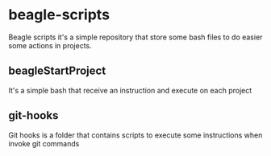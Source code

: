 # beagle-scripts
Beagle scripts it's a simple repository that store some bash files to 
do easier some actions in projects.

## beagleStartProject
It's a simple bash that receive an instruction and execute on each project

## git-hooks
Git hooks is a folder that contains scripts to execute some instructions when
invoke git commands